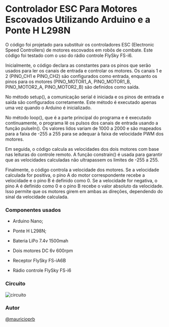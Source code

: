 # Controlador ESC Para Motores Escovados Utilizando Arduino e a Ponte H L298N

O código foi projetado para substituir os controladores ESC (Electronic Speed Controllers) de motores escovados em robôs de combate. Este código foi testado com o uso do rádio controle FlySky FS-i6.

Inicialmente, o código declara as constantes para os pinos que serão usados para ler os canais de entrada e controlar os motores. Os canais 1 e 2 (PINO_CH1 e PINO_CH2) são configurados como entrada, enquanto os pinos para os motores (PINO_MOTOR1_A, PINO_MOTOR1_B, PINO_MOTOR2_A, PINO_MOTOR2_B) são definidos como saída.

No método setup(), a comunicação serial é iniciada e os pinos de entrada e saída são configurados corretamente. Este método é executado apenas uma vez quando o Arduino é inicializado.

No método loop(), que é a parte principal do programa e é executado continuamente, o programa lê os pulsos dos canais de entrada usando a função pulseIn(). Os valores lidos variam de 1000 a 2000 e são mapeados para a faixa de -255 a 255 para se adequar à faixa de velocidade PWM dos motores.

Em seguida, o código calcula as velocidades dos dois motores com base nas leituras do controle remoto. A função constrain() é usada para garantir que as velocidades calculadas não ultrapassem os limites de -255 a 255.

Finalmente, o código controla a velocidade dos motores. Se a velocidade calculada for positiva, o pino A do motor correspondente recebe a velocidade e o pino B é definido como 0. Se a velocidade for negativa, o pino A é definido como 0 e o pino B recebe o valor absoluto da velocidade. Isso permite que os motores girem em ambas as direções, dependendo do sinal da velocidade calculada.

### Componentes usados

- Arduino Nano;

- Ponte H L298N;
- Bateria LiPo 7.4v 1500mah
- Dois motores DC 6v 600rpm
- Receptor FlySky FS-iA6B
- Rádio controle FlySky FS-i6



### Circuito

![circuito](https://i.ibb.co/H7Tw8n3/circuito.png)

### Autor

[@mauricioprb](https://github.com/mauricioprb)
